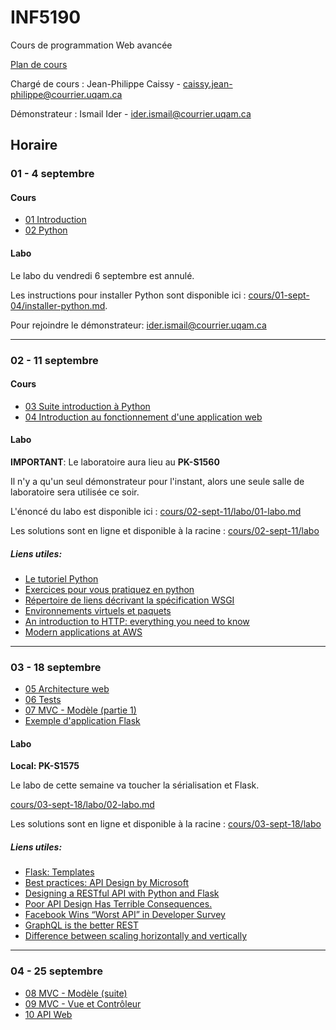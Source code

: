 # INF5190
Cours de programmation Web avancée

[Plan de cours](plan-de-cours.pdf)

Chargé de cours : Jean-Philippe Caissy - caissy.jean-philippe@courrier.uqam.ca

Démonstrateur : Ismail Ider - ider.ismail@courrier.uqam.ca

## Horaire

### 01 - 4 septembre

#### Cours

* [01 Introduction](cours/01-sept-04/01-introduction.pdf)
* [02 Python](cours/01-sept-04/02-python.pdf)

#### Labo

Le labo du vendredi 6 septembre est annulé.

Les instructions pour installer Python sont disponible ici : [cours/01-sept-04/installer-python.md](cours/01-sept-04/installer-python.md).

Pour rejoindre le démonstrateur: [ider.ismail@courrier.uqam.ca](mailto:ider.ismail@courrier.uqam.ca)

---

### 02 - 11 septembre

#### Cours

* [03 Suite introduction à Python](cours/02-sept-11/03-intro-python-suite.pdf)
* [04 Introduction au fonctionnement d'une application web](cours/02-sept-11/04-intro-app-web.pdf)

#### Labo

**IMPORTANT**: Le laboratoire aura lieu au **PK-S1560**

Il n'y a qu'un seul démonstrateur pour l'instant, alors une seule salle de laboratoire sera utilisée ce soir.

L'énoncé du labo est disponible ici : [cours/02-sept-11/labo/01-labo.md](cours/02-sept-11/labo/01-labo.md)

Les solutions sont en ligne et disponible à la racine : [cours/02-sept-11/labo](cours/02-sept-11/labo)

##### Liens utiles:

- [Le tutoriel Python](https://docs.python.org/fr/3/tutorial/index.html)
- [Exercices pour vous pratiquez en python](https://www.hackerrank.com/domains/python)
- [Répertoire de liens décrivant la spécification WSGI](https://wsgi.readthedocs.io/en/latest/learn.html)
- [Environnements virtuels et paquets](https://docs.python.org/fr/3/tutorial/venv.html)
- [An introduction to HTTP: everything you need to know](https://www.freecodecamp.org/news/http-and-everything-you-need-to-know-about-it/)
- [Modern applications at AWS](https://www.allthingsdistributed.com/2019/08/modern-applications-at-aws.html)

---

### 03 - 18 septembre

* [05 Architecture web](cours/03-sept-18/05-architecture-web.pdf)
* [06 Tests](cours/03-sept-18/06-tests.pdf)
* [07 MVC - Modèle (partie 1)](cours/03-sept-18/07-mvc-model.pdf)
* [Exemple d'application Flask](https://github.com/jpcaissy/INF5190/tree/master/cours/03-sept-18/exemples/station-de-vote)

#### Labo

**Local: PK-S1575**

Le labo de cette semaine va toucher la sérialisation et Flask.

[cours/03-sept-18/labo/02-labo.md](cours/03-sept-18/labo/02-labo.md)

Les solutions sont en ligne et disponible à la racine : [cours/03-sept-18/labo](cours/03-sept-18/labo)

##### Liens utiles:

- [Flask: Templates](http://exploreflask.com/en/latest/templates.html)
- [Best practices: API Design by Microsoft](https://docs.microsoft.com/en-us/azure/architecture/best-practices/api-design)
- [Designing a RESTful API with Python and Flask](https://blog.miguelgrinberg.com/post/designing-a-restful-api-with-python-and-flask)
- [Poor API Design Has Terrible Consequences.](https://freecontent.manning.com/poor-api-design-has-terrible-consequences/)
- [Facebook Wins “Worst API” in Developer Survey](https://techcrunch.com/2011/08/11/facebook-wins-worst-api-in-developer-survey/)
- [GraphQL is the better REST](https://www.howtographql.com/basics/1-graphql-is-the-better-rest/)
- [Difference between scaling horizontally and vertically](https://github.com/vaquarkhan/vaquarkhan/wiki/Difference-between-scaling-horizontally-and-vertically)

---

### 04 - 25 septembre

* [08 MVC - Modèle (suite)](cours/04-sept-25/08-mvc-model-suite.pdf)
* [09 MVC - Vue et Contrôleur](cours/04-sept-25/09-mvc-vue-controleur.pdf)
* [10 API Web](cours/04-sept-25/10-api-web.pdf)
